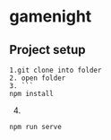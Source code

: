 # gamenight

## Project setup
```
1.git clone into folder
2. open folder
3. ```
npm install
```
4. 
```
npm run serve
```
